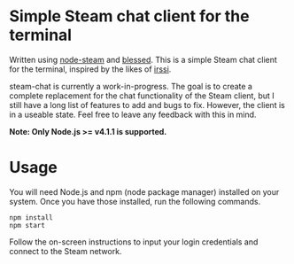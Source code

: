# Simple Steam chat client for the terminal

Written using [node-steam](https://github.com/seishun/node-steam) and [blessed](https://github.com/chjj/blessed). This is a simple Steam chat client for the terminal, inspired by the likes of [irssi](https://irssi.org/).

steam-chat is currently a work-in-progress. The goal is to create a complete replacement for the chat functionality of the Steam client, but I still have a long list of features to add and bugs to fix. However, the client is in a useable state. Feel free to leave any feedback with this in mind.

**Note: Only Node.js >= v4.1.1 is supported.**

# Usage

You will need Node.js and npm (node package manager) installed on your system. Once you have those installed, run the following commands.

```
npm install
npm start
```

Follow the on-screen instructions to input your login credentials and connect to the Steam network.
